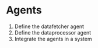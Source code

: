 # Agents
1. Define the datafetcher agent 
2. Define the dataprocessor agent
3. Integrate the agents in a system
